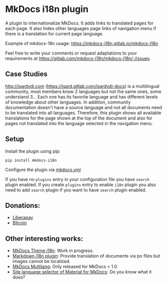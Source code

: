 # MkDocs i18n plugin

A plugin to internationalize MkDocs. It adds links to translated pages for each page. It also hides other languages page links of navigation menu if there is a translation for current page language.

Example of mkdocs-18n usage: <https://mkdocs-i18n.gitlab.io/mkdocs-i18n>

Feel free to write your comments or request adaptations to your requirements at <https://gitlab.com/mkdocs-i18n/mkdocs-i18n/-/issues>.

## Case Studies

<http://isardvdi.com> (<https://isard.gitlab.com/isardvdi-docs>) is a multilingual community, most members know 2 languages but not the same ones, some understand 3... Each one has its favorite language and has different levels of knowledge about other languages. In addition, community documentation doesn't have a source language and not all documents need to be translated into all languages. Therefore, this plugin shows all available translations for the page shown at the top of the document and also for pages not translated into the language selected in the navigation menu.

## Setup

Install the plugin using pip:

`pip install mkdocs-i18n`

Configure the plugin via [mkdocs.yml](https://gitlab.com/mkdocs-i18n/mkdocs-i18n/-/blob/main/mkdocs.yml)

If you have no `plugins` entry in your configuration file you have `search` plugin enabled. If you create `plugins` entry to enable `i18n` plugin you also need to add `search` plugin if you want to have `search` plugin enabled.

## Donations:

- [Liberapay](https://liberapay.com/mkdocs-i18n/donate)
- [Bitcoin](bitcoin:15QqofyoWxDSZU9VbXwVZKFxAVdmpkE5uH?message=mkdocs-i18n)

## Other interesting works:

- [MkDocs Theme i18n](https://github.com/mkdocs/mkdocs/pull/1778): Work in progress.
- [Markdown i18n plugin](https://github.com/gisce/markdown-i18n): Provide translation of documents via po files but images cannot be localized.
- [MkDocs Multilang](https://pypi.org/project/mkdocs-multilang/): Only released for MkDocs < 1.0
- [Site language selector of Material for MkDocs](https://squidfunk.github.io/mkdocs-material/setup/changing-the-language/#site-language-selector): Do you know what it does?
